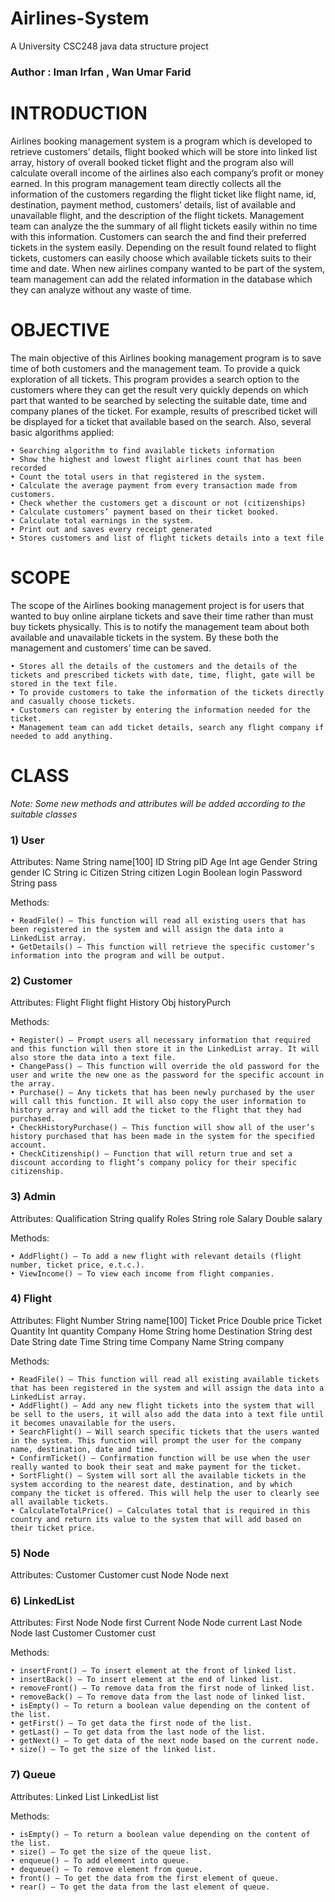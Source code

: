 # Airlines-System
A University CSC248 java data structure project
### Author : Iman Irfan , Wan Umar Farid

# INTRODUCTION

Airlines booking management system is a program which is developed to retrieve customers’ details, flight booked which will be store into linked list array, history of overall booked ticket flight and the program also will calculate overall income of the airlines also each company’s profit or money earned. In this program management team directly collects all the information of the customers regarding the flight ticket like flight name, id, destination, payment method, customers’ details, list of available and unavailable flight, and the description of the flight tickets. Management team can analyze the the summary of all flight tickets easily within no time with this information. Customers can search the and find their preferred tickets in the system easily. 
Depending on the result found related to flight tickets, customers can easily choose which available tickets suits to their time and date. When new airlines company wanted to be part of the system, team management can add the related information in the database which they can analyze without any waste of time.

# OBJECTIVE

The main objective of this Airlines booking management program is to save time of both customers and the management team. To provide a quick exploration of all tickets. This program provides a search option to the customers where they can get the result very quickly depends on which part that wanted to be searched by selecting the suitable date, time and company planes of the ticket. For example, results of prescribed ticket will be displayed for a ticket that available based on the search. 
Also, several basic algorithms applied: 

    • Searching algorithm to find available tickets information
    • Show the highest and lowest flight airlines count that has been recorded
    • Count the total users in that registered in the system.
    • Calculate the average payment from every transaction made from customers.
    • Check whether the customers get a discount or not (citizenships)
    • Calculate customers’ payment based on their ticket booked.
    • Calculate total earnings in the system.
    • Print out and saves every receipt generated
    • Stores customers and list of flight tickets details into a text file

# SCOPE

The scope of the Airlines booking management project is for users that wanted to buy online airplane tickets and save their time rather than must buy tickets physically. This is to notify the management team about both available and unavailable tickets in the system. By these both the management and customers’ time can be saved.

    • Stores all the details of the customers and the details of the tickets and prescribed tickets with date, time, flight, gate will be stored in the text file.
    • To provide customers to take the information of the tickets directly and casually choose tickets.
    • Customers can register by entering the information needed for the ticket. 
    • Management team can add ticket details, search any flight company if needed to add anything.

# CLASS

*Note: Some new methods and attributes will be added according to the suitable classes*
    
###    1) User

Attributes:
Name
String name[100]
ID
String pID
Age
Int age
Gender
String gender
IC
String ic
Citizen
String citizen
Login
Boolean login
Password
String pass

Methods:

    • ReadFile() – This function will read all existing users that has been registered in the system and will assign the data into a LinkedList array.
    • GetDetails() – This function will retrieve the specific customer’s information into the program and will be output.

    
###    2) Customer

Attributes:
Flight
Flight flight
History
Obj historyPurch

Methods:

    • Register() – Prompt users all necessary information that required and this function will then store it in the LinkedList array. It will also store the data into a text file.
    • ChangePass() – This function will override the old password for the user and write the new one as the password for the specific account in the array.
    • Purchase() – Any tickets that has been newly purchased by the user will call this function. It will also copy the user information to history array and will add the ticket to the flight that they had purchased.
    • CheckHistoryPurchase() – This function will show all of the user’s history purchased that has been made in the system for the specified account.
    • CheckCitizenship() – Function that will return true and set a discount according to flight’s company policy for their specific citizenship.

    
###    3) Admin

Attributes:
Qualification
String qualify
Roles 
String role
Salary
Double salary

Methods:

    • AddFlight() – To add a new flight with relevant details (flight number, ticket price, e.t.c.).
    • ViewIncome() – To view each income from flight companies.

###    4) Flight

Attributes:
Flight Number
String name[100]
Ticket Price
Double price
Ticket Quantity
Int quantity
Company Home
String home
Destination
String dest
Date
String date
Time
String time
Company Name
String company

Methods:

    • ReadFile() – This function will read all existing available tickets that has been registered in the system and will assign the data into a LinkedList array.
    • AddFlight() – Add any new flight tickets into the system that will be sell to the users, it will also add the data into a text file until it becomes unavailable for the users.
    • SearchFlight() – Will search specific tickets that the users wanted in the system. This function will prompt the user for the company name, destination, date and time.
    • ConfirmTicket() – Confirmation function will be use when the user really wanted to book their seat and make payment for the ticket.
    • SortFlight() – System will sort all the available tickets in the system according to the nearest date, destination, and by which company the ticket is offered. This will help the user to clearly see all available tickets.
    • CalculateTotalPrice() – Calculates total that is required in this country and return its value to the system that will add based on their ticket price.


###    5) Node

Attributes:
Customer
Customer cust
Node
Node next

###    6) LinkedList

Attributes:
First Node
Node first
Current Node
Node current
Last Node
Node last
Customer
Customer cust

Methods:

    • insertFront() – To insert element at the front of linked list.
    • insertBack() – To insert element at the end of linked list.
    • removeFront() – To remove data from the first node of linked list.
    • removeBack() – To remove data from the last node of linked list.
    • isEmpty() – To return a boolean value depending on the content of the list.
    • getFirst() – To get data the first node of the list.
    • getLast() – To get data from the last node of the list.
    • getNext() – To get data of the next node based on the current node.
    • size() – To get the size of the linked list.

###    7) Queue

Attributes:
Linked List
LinkedList list

Methods:

    • isEmpty() – To return a boolean value depending on the content of the list.
    • size() – To get the size of the queue list.
    • enqueue() – To add element into queue.
    • dequeue() – To remove element from queue.
    • front() – To get the data from the first element of queue.
    • rear() – To get the data from the last element of queue.
